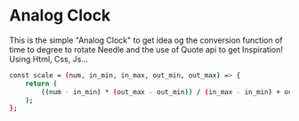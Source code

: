 # Analog Clock

This is the simple "Analog Clock" to get idea og the conversion function of time to degree to rotate Needle and the use of Quote api to get Inspiration! Using Html, Css, Js...

```bash
const scale = (num, in_min, in_max, out_min, out_max) => {
	return (
		((num - in_min) * (out_max - out_min)) / (in_max - in_min) + out_min
	);
};
```
